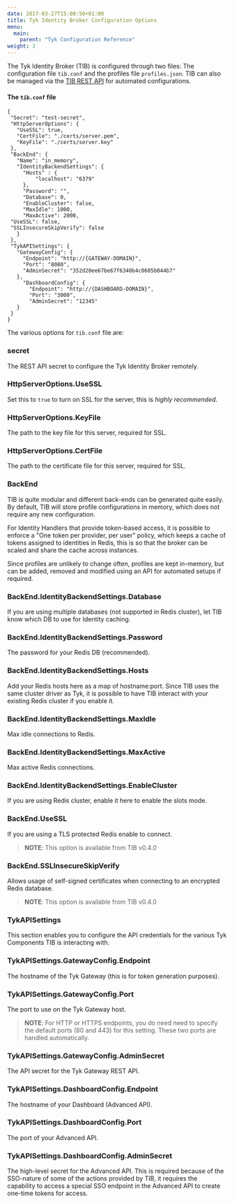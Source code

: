 ```yaml
---
date: 2017-03-27T15:00:50+01:00
title: Tyk Identity Broker Configuration Options
menu:
  main:
    parent: "Tyk Configuration Reference"
weight: 3 
---
```



The Tyk Identity Broker (TIB) is configured through two files: The configuration file `tib.conf` and the profiles file `profiles.json`. TIB can also be managed via the [TIB REST API](/docs/integrate/3rd-party-identity-providers/tib-rest-api/) for automated configurations.

#### The `tib.conf` file

```{.copyWrapper}
{
 "Secret": "test-secret",
 "HttpServerOptions": {
   "UseSSL": true,
   "CertFile": "./certs/server.pem",
   "KeyFile": "./certs/server.key"
 },
 "BackEnd": {
   "Name": "in_memory",
   "IdentityBackendSettings": {
     "Hosts" : {
         "localhost": "6379"
     },
     "Password": "",
     "Database": 0,
     "EnableCluster": false,
     "MaxIdle": 1000,
     "MaxActive": 2000,
 "UseSSL": false,
 "SSLInsecureSkipVerify": false
   }
 },
 "TykAPISettings": {
   "GatewayConfig": {
     "Endpoint": "http://{GATEWAY-DOMAIN}",
     "Port": "8080",
     "AdminSecret": "352d20ee67be67f6340b4c0605b044b7"
   },
     "DashboardConfig": {
       "Endpoint": "http://{DASHBOARD-DOMAIN}",
       "Port": "3000",
       "AdminSecret": "12345"
   }
 }
}
```

The various options for `tib.conf` file are:

### <a name="secret"></a> secret

The REST API secret to configure the Tyk Identity Broker remotely.

### <a name="httpserveroptions-usessl"></a> HttpServerOptions.UseSSL

Set this to `true` to turn on SSL for the server, this is *highly recommended*.

### <a name="httpserveroptions-keyfile"></a> HttpServerOptions.KeyFile

The path to the key file for this server, required for SSL.

### <a name="httpserveroptions-certfile"></a> HttpServerOptions.CertFile

The path to the certificate file for this server, required for SSL.

### <a name="backend"></a> BackEnd

TIB is quite modular and different back-ends can be generated quite easily. By default, TIB will store profile configurations in memory, which does not require any new configuration.

For Identity Handlers that provide token-based access, it is possible to enforce a "One token per provider, per user" policy, which keeps a cache of tokens assigned to identities in Redis, this is so that the broker can be scaled and share the cache across instances.

Since profiles are unlikely to change often, profiles are kept in-memory, but can be added, removed and modified using an API for automated setups if required.

### <a name="backend-database"></a> BackEnd.IdentityBackendSettings.Database

If you are using multiple databases (not supported in Redis cluster), let TIB know which DB to use for Identity caching.

### <a name="backend-password"></a> BackEnd.IdentityBackendSettings.Password

The password for your Redis DB (recommended).

### <a name="backend-hosts"></a> BackEnd.IdentityBackendSettings.Hosts

Add your Redis hosts here as a map of hostname:port. Since TIB uses the same cluster driver as Tyk, it is possible to have TIB interact with your existing Redis cluster if you enable it.

### <a name="backend-maxidle"></a> BackEnd.IdentityBackendSettings.MaxIdle

Max idle connections to Redis.

### <a name="backend-maxactive"></a> BackEnd.IdentityBackendSettings.MaxActive

Max active Redis connections.

### <a name="backend-enablecluster"></a> BackEnd.IdentityBackendSettings.EnableCluster

If you are using Redis cluster, enable it here to enable the slots mode.

### <a name="backend-usessl"></a> BackEnd.UseSSL

If you are using a TLS protected Redis enable to connect.

> **NOTE**: This option is available from TIB v0.4.0

### <a name="backend-sslinsecureskipverify"></a> BackEnd.SSLInsecureSkipVerify

Allows usage of self-signed certificates when connecting to an encrypted Redis database.

> **NOTE**: This option is available from TIB v0.4.0

### <a name="tykapisettings"></a> TykAPISettings

This section enables you to configure the API credentials for the various Tyk Components TIB is interacting with.

### <a name="tykapisettings-gatewayconfig-endpoint"></a> TykAPISettings.GatewayConfig.Endpoint

The hostname of the Tyk Gateway (this is for token generation purposes).

### <a name="tykapisettings-gatewayconfig-port"></a> TykAPISettings.GatewayConfig.Port

The port to use on the Tyk Gateway host.

> **NOTE**: For HTTP or HTTPS endpoints, you do need need to specify the default ports (80 and 443) for this setting. These two ports are handled automatically.

### <a name="tykapisettings-gatewayconfig-adminsecret"></a> TykAPISettings.GatewayConfig.AdminSecret

The API secret for the Tyk Gateway REST API.

### <a name="tykapisettings-dashboardconfig-endpoint"></a> TykAPISettings.DashboardConfig.Endpoint

The hostname of your Dashboard (Advanced API).

### <a name="tykapisettings-dashboardconfig-port"></a> TykAPISettings.DashboardConfig.Port

The port of your Advanced API.

### <a name="tykapisettings-dashboardconfig-adminsecret"></a> TykAPISettings.DashboardConfig.AdminSecret

The high-level secret for the Advanced API. This is required because of the SSO-nature of some of the actions provided by TIB, it requires the capability to access a special SSO endpoint in the Advanced API to create one-time tokens for access.
